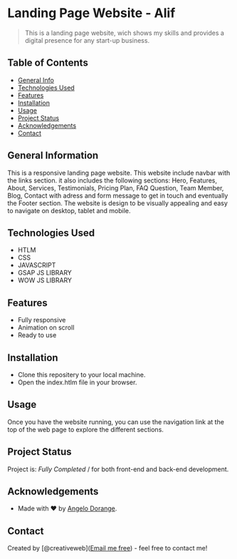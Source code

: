 # Landing Page Website - Alif
> This is a landing page website, wich shows my skills and provides a digital presence for any start-up business.

## Table of Contents
* [General Info](#general-information)
* [Technologies Used](#technologies-used)
* [Features](#features)
* [Installation](#installation)
* [Usage](#usage)
* [Project Status](#project-status)
* [Acknowledgements](#acknowledgements)
* [Contact](#contact)


## General Information
This is a responsive landing page website. This website include navbar with the links section. it also includes the following sections: Hero, Features, About, Services, Testimonials, Pricing Plan, FAQ Question, Team Member, Blog, Contact with adress and form message to get in touch and eventually the Footer section. The website is design to be visually appealing and easy to navigate on desktop, tablet and mobile.


## Technologies Used
- HTLM
- CSS
- JAVASCRIPT
- GSAP JS LIBRARY
- WOW JS LIBRARY


## Features
- Fully responsive
- Animation on scroll
- Ready to use



## Installation
- Clone this repositery to your local machine.
- Open the index.htlm file in your browser.


## Usage
Once you have the website running, you can use the navigation link at the top of the web page to explore the
different sections.


## Project Status
Project is: _Fully Completed_ / for both front-end and back-end development.



## Acknowledgements
- Made with ❤️ by [Angelo Dorange](https://www.instagram.com/p/CYZe1ptoL0f/?utm_source=ig_web_copy_link).


## Contact
Created by [@creativeweb](<a href="mailto:web4032@gmail.com">Email me free<a>) - feel free to contact me!